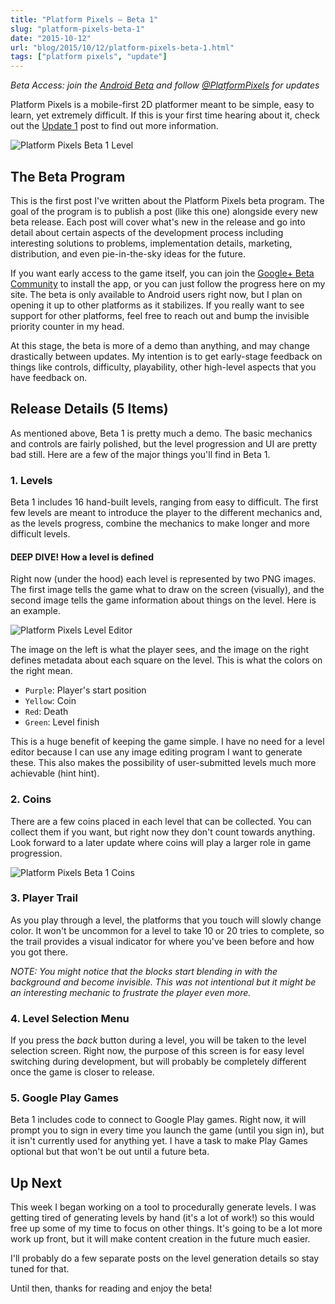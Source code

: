 ```yaml
---
title: "Platform Pixels – Beta 1"
slug: "platform-pixels-beta-1"
date: "2015-10-12"
url: "blog/2015/10/12/platform-pixels-beta-1.html"
tags: ["platform pixels", "update"]
---
```


*Beta Access: join the [Android Beta](https://plus.google.com/communities/113735941596133351612)
and follow [@PlatformPixels](https://twitter.com/PlatformPixels) for updates*

Platform Pixels is a mobile-first 2D platformer meant to be
simple, easy to learn, yet extremely difficult. If this is your first time
hearing about it, check out the
[Update 1](/blog/2015/10/11/platform-pixels-update-1.html) post to find out
more information.

![Platform Pixels Beta 1 Level](/images/platform-pixels/platformpixels-beta1-level.png)

The Beta Program
----------------

This is the first post I've written about the Platform Pixels beta program. The
goal of the program is to publish a post (like this one) alongside every new
beta release. Each post will cover what's new in the release and go into detail
about certain aspects of the development process including interesting
solutions to problems, implementation details, marketing, distribution, and even
pie-in-the-sky ideas for the future. 

If you want early access to the game itself, you can join the
[Google+ Beta Community](https://plus.google.com/communities/113735941596133351612)
to install the app, or you can just follow the progress here on my site. The
beta is only available to Android users right now, but I plan on opening it up
to other platforms as it stabilizes. If you really want to see support for 
other platforms, feel free to reach out and bump the invisible priority counter
in my head.

At this stage, the beta is more of a demo than anything, and may change
drastically between updates. My intention is to get early-stage feedback on
things like controls, difficulty, playability, other high-level aspects that
you have feedback on.


Release Details (5 Items)
-------------------------

As mentioned above, Beta 1 is pretty much a demo. The basic mechanics and 
controls are fairly polished, but the level progression and UI are pretty bad
still. Here are a few of the major things you'll find in Beta 1.


### 1. Levels 

Beta 1 includes 16 hand-built levels, ranging from easy to difficult. The first
few levels are meant to introduce the player to the different mechanics and,
as the levels progress, combine the mechanics to make longer and more difficult
levels.

#### DEEP DIVE! How a level is defined

Right now (under the hood) each level is represented by two PNG images. The
first image tells the game what to draw on the screen (visually), and the second
image tells the game information about things on the level. Here is an example.

![Platform Pixels Level Editor](/images/platform-pixels/platformpixels-level-editor.png)

The image on the left is what the player sees, and the image on the right 
defines metadata about each square on the level. This is what the colors on
the right mean.
 
- `Purple`: Player's start position
- `Yellow`: Coin
- `Red`: Death
- `Green`: Level finish

This is a huge benefit of keeping the game simple. I have no need for a level
editor because I can use any image editing program I want to generate these. 
This also makes the possibility of user-submitted levels much more achievable
(hint hint).


### 2. Coins

There are a few coins placed in each level that can be collected. You can
collect them if you want, but right now they don't count towards anything. Look
forward to a later update where coins will play a larger role in game
progression.

![Platform Pixels Beta 1 Coins](/images/platform-pixels/platformpixels-beta1-coins.png)


### 3. Player Trail

As you play through a level, the platforms that you touch will slowly change
color. It won't be uncommon for a level to take 10 or 20 tries to complete, so
the trail provides a visual indicator for where you've been before and how you
got there.

*NOTE: You might notice that the blocks start blending in with the background and
become invisible. This was not intentional but it might be an interesting
mechanic to frustrate the player even more.*


### 4. Level Selection Menu

If you press the *back* button during a level, you will be taken to the level
selection screen. Right now, the purpose of this screen is for easy level 
switching during development, but will probably be completely different once
the game is closer to release.


### 5. Google Play Games

Beta 1 includes code to connect to Google Play games. Right now, it
will prompt you to sign in every time you launch the game (until you sign in),
but it isn't currently used for anything yet. I have a task to make Play Games
optional but that won't be out until a future beta.



Up Next
-------

This week I began working on a tool to procedurally generate levels. I was
getting tired of generating levels by hand (it's a lot of work!) so this would
free up some of my time to focus on other things. It's going to be a lot more
work up front, but it will make content creation in the future much easier.

I'll probably do a few separate posts on the level generation details so stay
tuned for that.

Until then, thanks for reading and enjoy the beta!
